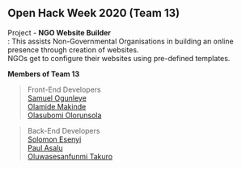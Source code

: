 ## Open Hack Week 2020   **(Team 13)**  

Project - **NGO Website Builder**  
: This assists Non-Governmental Organisations in building an online presence through creation of websites.  
NGOs get to configure their websites using pre-defined templates.

**Members of Team 13**  
> Front-End Developers  
[Samuel Ogunleye](https://GitHub.com/Sproff)  
[Olamide Makinde](https://GitHub.com/TiaraOluwanimi)  
[Olasubomi Olorunsola](https://GitHub.com/Jollof-guy)  

> Back-End Developers  
[Solomon Esenyi](https://GitHub.com/LordGhostX)  
[Paul Asalu](https://GitHub.com/curiousPaul1)  
[Oluwasesanfunmi Takuro](https://GitHub.com/The-KS101) 
